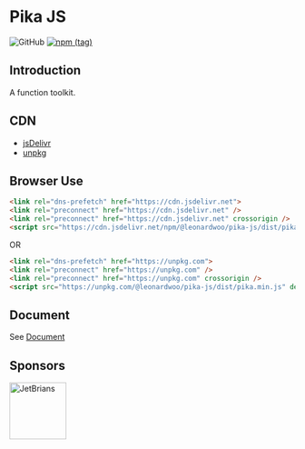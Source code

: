 # Pika JS

![GitHub](https://img.shields.io/github/license/leonardwoo/pika-js?style=flat-square)
[![npm (tag)](https://img.shields.io/npm/v/@leonardwoo/pika-js/latest?style=flat-square)](https://www.npmjs.com/package/@leonardwoo/pika-js)

## Introduction

A function toolkit.

## CDN

- [jsDelivr](https://www.jsdelivr.com/package/npm/@leonardwoo/pika-js)
- [unpkg](https://unpkg.com/@leonardwoo/pika-js)

## Browser Use

```html
<link rel="dns-prefetch" href="https://cdn.jsdelivr.net">
<link rel="preconnect" href="https://cdn.jsdelivr.net" />
<link rel="preconnect" href="https://cdn.jsdelivr.net" crossorigin />
<script src="https://cdn.jsdelivr.net/npm/@leonardwoo/pika-js/dist/pika.min.js" defer></script>
```

OR

```html
<link rel="dns-prefetch" href="https://unpkg.com">
<link rel="preconnect" href="https://unpkg.com" />
<link rel="preconnect" href="https://unpkg.com" crossorigin />
<script src="https://unpkg.com/@leonardwoo/pika-js/dist/pika.min.js" defer></script>
```

## Document

See [Document](DOCUMENT.md)

## Sponsors

<a href="https://www.jetbrains.com/" target="_blank"><img src="https://seppiko.org/images/jetbrains.png" alt="JetBrians" width="100px" /></a>
